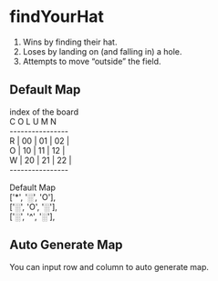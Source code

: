 # findYourHat
<ol type="Rules">
  <li>Wins by finding their hat.</li>
  <li>Loses by landing on (and falling in) a hole.</li>
  <li>Attempts to move “outside” the field.</li>
</ol>

## Default Map 
  index of the board  \
      C O L U M N  \
    ----------------  \
 R  | 00 | 01 | 02 |  \
 O  | 10 | 11 | 12 |  \
 W  | 20 | 21 | 22 |  \
    ----------------  

  Default Map  \
  ['*', '░', 'O'],\
  ['░', 'O', '░'],\
  ['░', '^', '░'],

## Auto Generate Map
You can input row and column to auto generate map.
